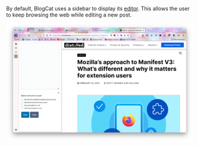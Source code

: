 By default, BlogCat uses a sidebar to display its [editor](/compose). This allows the user to keep browsing the web while editing a new post.

![Sidebar](_media/sidebar.png)
